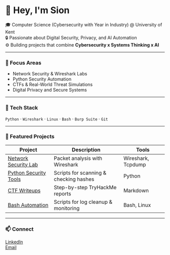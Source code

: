 # 👋 Hey, I'm Sion

🎓 Computer Science (Cybersecurity with Year in Industry) @ University of Kent  
🔒 Passionate about Digital Security, Privacy, and AI Automation  
⚙️ Building projects that combine **Cybersecurity x Systems Thinking x AI**

---

### 🧠 Focus Areas
- Network Security & Wireshark Labs  
- Python Security Automation  
- CTFs & Real-World Threat Simulations  
- Digital Privacy and Secure Systems

---

### 🧰 Tech Stack
`Python` · `Wireshark` · `Linux` · `Bash` · `Burp Suite` · `Git`

---

### 🚀 Featured Projects
| Project | Description | Tools |
|----------|--------------|-------|
| [Network Security Lab](./network-security-lab) | Packet analysis with Wireshark | Wireshark, Tcpdump |
| [Python Security Tools](./python-security-tools) | Scripts for scanning & checking hashes | Python |
| [CTF Writeups](./ctf-writeups) | Step-by-step TryHackMe reports | Markdown |
| [Bash Automation](./bash-automation-scripts) | Scripts for log cleanup & monitoring | Bash, Linux |

---

### 📫 Connect
[LinkedIn](www.linkedin.com/in/sion-montaque-7aa4a2374)  
[Email](mailto:sionmontaque@gmail.com)
